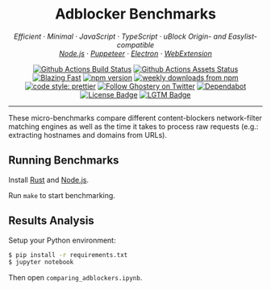 <h1 align="center">Adblocker Benchmarks</h2>

<p align="center">
  <em>
    Efficient
    · Minimal
    · JavaScript
    · TypeScript
    · uBlock Origin- and Easylist-compatible
  </em>
  <br />
  <em>
    <a href="https://github.com/ghostery/adblocker/tree/master/packages/adblocker">Node.js</a>
    · <a href="https://github.com/ghostery/adblocker/tree/master/packages/adblocker-puppeteer">Puppeteer</a>
    · <a href="https://github.com/ghostery/adblocker/tree/master/packages/adblocker-electron">Electron</a>
    · <a href="https://github.com/ghostery/adblocker/tree/master/packages/adblocker-webextension">WebExtension</a>
  </em>
</p>

<p align="center">
  <a href="https://github.com/ghostery/adblocker/actions?query=workflow%3ATests">
    <img alt="Github Actions Build Status" src="https://img.shields.io/github/actions/workflow/status/ghostery/adblocker/tests.yml?label=tests&style=flat-square"></a>
  <a href="https://github.com/ghostery/adblocker/actions?query=workflow%3Assets">
    <img alt="Github Actions Assets Status" src="https://img.shields.io/github/actions/workflow/status/ghostery/adblocker/assets.yml?label=assets&style=flat-square"></a>
  <a href="https://twitter.com/acdlite/status/974390255393505280">
    <img alt="Blazing Fast" src="https://img.shields.io/badge/speed-blazing%20%F0%9F%94%A5-brightgreen.svg?style=flat-square"></a>
  <a href="https://www.npmjs.com/package/@ghostery/adblocker">
    <img alt="npm version" src="https://img.shields.io/npm/v/@ghostery/adblocker.svg?style=flat-square"></a>
  <a href="https://www.npmjs.com/package/@ghostery/adblocker">
    <img alt="weekly downloads from npm" src="https://img.shields.io/npm/dw/@ghostery/adblocker.svg?style=flat-square"></a>
  <br/>
  <a href="#badge">
    <img alt="code style: prettier" src="https://img.shields.io/badge/code_style-prettier-ff69b4.svg?style=flat-square"></a>
  <a href="https://twitter.com/ghostery">
    <img alt="Follow Ghostery on Twitter" src="https://img.shields.io/twitter/follow/ghostery.svg?label=follow+ghostery&style=flat-square"></a>
  <a href="https://github.com/ghostery/adblocker">
    <img alt="Dependabot" src="https://img.shields.io/badge/dependabot-enabled-brightgreen?logo=dependabot&style=flat-square"></a>
  <a href="https://github.com/ghostery/adblocker/blob/master/LICENSE">
    <img alt="License Badge" src="https://img.shields.io/github/license/ghostery/adblocker?style=flat-square"></a>
  <a href="https://lgtm.com/projects/g/ghostery/adblocker?mode=list">
    <img alt="LGTM Badge" src="https://img.shields.io/lgtm/alerts/github/ghostery/adblocker?style=flat-square"></a>
</p>

---

These micro-benchmarks compare different content-blockers network-filter
matching engines as well as the time it takes to process raw requests (e.g.:
extracting hostnames and domains from URLs).

## Running Benchmarks

Install [Rust](https://www.rust-lang.org/tools/install) and [Node.js](https://nodejs.org/en/download/).

Run `make` to start benchmarking.

## Results Analysis

Setup your Python environment:
```sh
$ pip install -r requirements.txt
$ jupyter notebook
```

Then open `comparing_adblockers.ipynb`.
